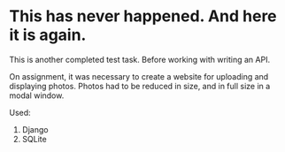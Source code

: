 # This has never happened. And here it is again.

This is another completed test task. Before working with writing an API.

On assignment, it was necessary to create a website for uploading and displaying photos. 
Photos had to be reduced in size, and in full size in a modal window.

Used:
1) Django
2) SQLite
